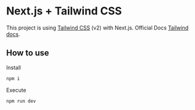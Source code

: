 # Next.js + Tailwind CSS

This project is using [Tailwind CSS](https://tailwindcss.com/) (v2) with Next.js.
Official Docs [Tailwind docs](https://tailwindcss.com/docs/guides/nextjs).

## How to use

Install

```bash
npm i
```

Execute

```bash
npm run dev
```
